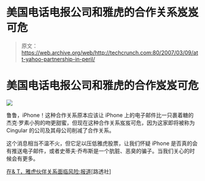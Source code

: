 # 美国电话电报公司和雅虎的合作关系岌岌可危

> 原文：<https://web.archive.org/web/http://techcrunch.com:80/2007/03/09/att-yahoo-partnership-in-peril/>

# 美国电话电报公司和雅虎的合作岌岌可危

![](img/9cdeb83851c8fb4053528e97aeedcdfa.png)

鲁鲁，iPhone！这种合作关系原本应该让 iPhone 上的电子邮件比一只裹着糖的杰克·罗素小狗的吻更甜蜜，但现在这种合作关系岌岌可危，因为这家即将被称为 Cingular 的公司及其母公司削减了合作关系。

这个消息相当不温不火，但它足以压低雅虎股票，让我们怀疑 iPhone 是否真的会有推送电子邮件，或者史蒂夫·乔布斯是一个肮脏、恶臭的骗子。当我们关心的时候会有更多。

[在& T，雅虎伙伴关系面临风险:报道](https://web.archive.org/web/20201130121714/http://today.reuters.com/news/articlenews.aspx?type=technologyNews&storyid=2007-03-09T175528Z_01_N08336119_RTRUKOC_0_US-YAHOO-ATT.xml&src=rss)[路透社]